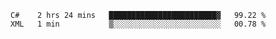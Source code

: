 <!--START_SECTION:waka-->

```text
C#    2 hrs 24 mins   ████████████████████████▓   99.22 %
XML   1 min           ▒░░░░░░░░░░░░░░░░░░░░░░░░   00.78 %
```

<!--END_SECTION:waka-->
